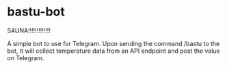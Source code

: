 # bastu-bot

SAUNA!!!!!!!!!!!!!

A simple bot to use for Telegram. Upon sending the command /bastu to the bot, it will collect temperature data from an API endpoint and post the value on Telegram.
